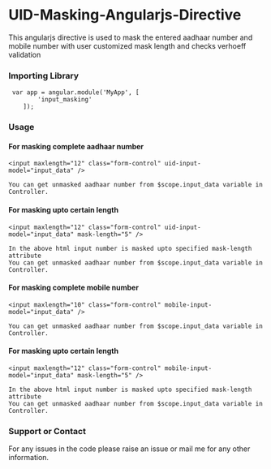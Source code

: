 # UID-Masking-Angularjs-Directive

This angularjs directive is used to mask the entered aadhaar number and mobile number with user customized mask length and checks verhoeff validation

### Importing Library
```
 var app = angular.module('MyApp', [
        'input_masking'
    ]);
```
### Usage

#### For masking complete aadhaar number 
```
<input maxlength="12" class="form-control" uid-input-model="input_data" />

You can get unmasked aadhaar number from $scope.input_data variable in Controller.

```

#### For masking upto certain length 
```
<input maxlength="12" class="form-control" uid-input-model="input_data" mask-length="5" />

In the above html input number is masked upto specified mask-length attribute
You can get unmasked aadhaar number from $scope.input_data variable in Controller.

```


#### For masking complete mobile number 
```
<input maxlength="10" class="form-control" mobile-input-model="input_data" />

You can get unmasked aadhaar number from $scope.input_data variable in Controller.

```

#### For masking upto certain length 
```
<input maxlength="12" class="form-control" mobile-input-model="input_data" mask-length="5" />

In the above html input number is masked upto specified mask-length attribute
You can get unmasked aadhaar number from $scope.input_data variable in Controller.

```
### Support or Contact
For any issues in the code please raise an issue or mail me for any other information. 
